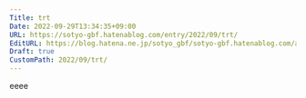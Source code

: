 ```yaml
---
Title: trt
Date: 2022-09-29T13:34:35+09:00
URL: https://sotyo-gbf.hatenablog.com/entry/2022/09/trt/
EditURL: https://blog.hatena.ne.jp/sotyo_gbf/sotyo-gbf.hatenablog.com/atom/entry/4207112889922946043
Draft: true
CustomPath: 2022/09/trt/
---
```


eeee

